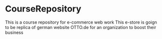 # CourseRepository
This is a course repository for e-commerce web work
This e-store is goign to be replica of german website OTTO.de for an organization to boost their business